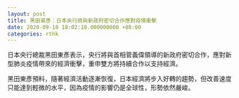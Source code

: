 ```yaml
---
layout: post
title: 黑田東彥：日本央行將與新政府密切合作應對疫情衝擊
date: 2020-09-18 18:02:18.000000000 +08:00
categories: rthk
---
```


日本央行總裁黑田東彥表示，央行將與首相菅義偉領導的新政府密切合作，應對新型肺炎疫情帶來的經濟衝擊，重申雙方將持續合作以支持經濟。

黑田東彥預料，隨著經濟活動逐漸恢復，日本經濟將步入好轉的趨勢，但改善速度只能達到輕微的水平，因為疫情的影響仍是全球性，形勢依然嚴峻。
